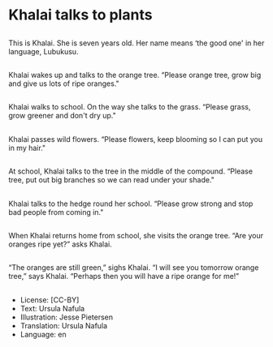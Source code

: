 # Khalai talks to plants

##
This is Khalai.
She is seven years old.
Her name means ‘the
good one' in her
language, Lubukusu.

##
Khalai wakes up and
talks to the orange tree.
“Please orange tree,
grow big and give us
lots of ripe oranges."

##
Khalai walks to school.
On the way she talks to
the grass. “Please
grass, grow greener
and don't dry up."

##
Khalai passes wild
flowers. “Please
flowers, keep blooming
so I can put you in my
hair."

##
At school, Khalai talks
to the tree in the
middle of the
compound. “Please
tree, put out big
branches so we can
read under your shade."

##
Khalai talks to the
hedge round her school.
“Please grow strong
and stop bad people
from coming in."

##
When Khalai returns
home from school, she
visits the orange tree.
“Are your oranges ripe
yet?” asks Khalai.

##
“The oranges are still
green,” sighs Khalai.
“I will see you tomorrow
orange tree,” says
Khalai. “Perhaps then
you will have a ripe
orange for me!”

##
* License: [CC-BY]
* Text: Ursula Nafula
* Illustration: Jesse Pietersen
* Translation: Ursula Nafula
* Language: en
